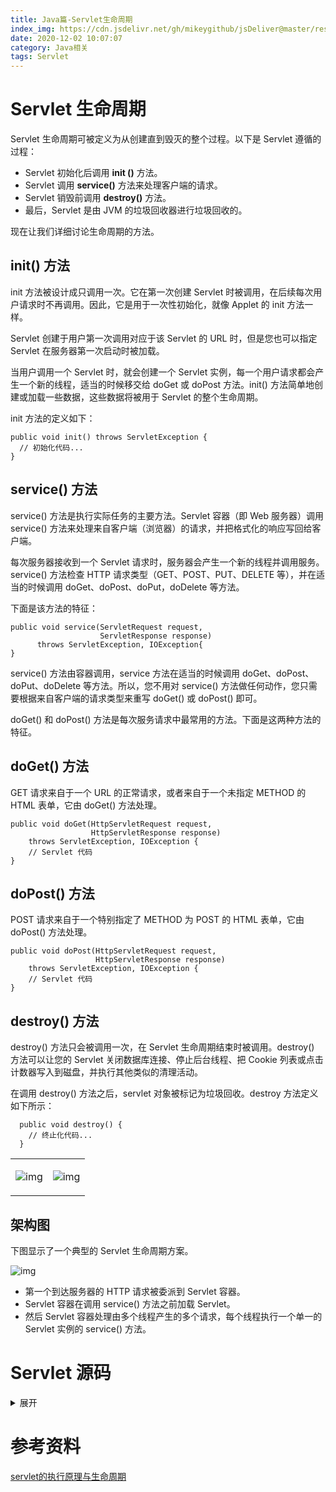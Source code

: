 ```yaml
---
title: Java篇-Servlet生命周期
index_img: https://cdn.jsdelivr.net/gh/mikeygithub/jsDeliver@master/resource/img/servlet-logo.png
date: 2020-12-02 10:07:07
category: Java相关
tags: Servlet
---
```


# Servlet 生命周期

Servlet 生命周期可被定义为从创建直到毁灭的整个过程。以下是 Servlet 遵循的过程：

- Servlet 初始化后调用 **init ()** 方法。
- Servlet 调用 **service()** 方法来处理客户端的请求。
- Servlet 销毁前调用 **destroy()** 方法。
- 最后，Servlet 是由 JVM 的垃圾回收器进行垃圾回收的。

现在让我们详细讨论生命周期的方法。

## init() 方法

init 方法被设计成只调用一次。它在第一次创建 Servlet 时被调用，在后续每次用户请求时不再调用。因此，它是用于一次性初始化，就像 Applet 的 init 方法一样。

Servlet 创建于用户第一次调用对应于该 Servlet 的 URL 时，但是您也可以指定 Servlet 在服务器第一次启动时被加载。

当用户调用一个 Servlet 时，就会创建一个 Servlet 实例，每一个用户请求都会产生一个新的线程，适当的时候移交给 doGet 或 doPost 方法。init() 方法简单地创建或加载一些数据，这些数据将被用于 Servlet 的整个生命周期。

init 方法的定义如下：

```
public void init() throws ServletException {
  // 初始化代码...
}
```

## service() 方法

service() 方法是执行实际任务的主要方法。Servlet 容器（即 Web 服务器）调用 service() 方法来处理来自客户端（浏览器）的请求，并把格式化的响应写回给客户端。

每次服务器接收到一个 Servlet 请求时，服务器会产生一个新的线程并调用服务。service() 方法检查 HTTP 请求类型（GET、POST、PUT、DELETE 等），并在适当的时候调用 doGet、doPost、doPut，doDelete 等方法。

下面是该方法的特征：

```
public void service(ServletRequest request, 
                    ServletResponse response) 
      throws ServletException, IOException{
}
```

service() 方法由容器调用，service 方法在适当的时候调用 doGet、doPost、doPut、doDelete 等方法。所以，您不用对 service() 方法做任何动作，您只需要根据来自客户端的请求类型来重写 doGet() 或 doPost() 即可。

doGet() 和 doPost() 方法是每次服务请求中最常用的方法。下面是这两种方法的特征。

## doGet() 方法

GET 请求来自于一个 URL 的正常请求，或者来自于一个未指定 METHOD 的 HTML 表单，它由 doGet() 方法处理。

```
public void doGet(HttpServletRequest request,
                  HttpServletResponse response)
    throws ServletException, IOException {
    // Servlet 代码
}
```

## doPost() 方法

POST 请求来自于一个特别指定了 METHOD 为 POST 的 HTML 表单，它由 doPost() 方法处理。

```
public void doPost(HttpServletRequest request,
                   HttpServletResponse response)
    throws ServletException, IOException {
    // Servlet 代码
}
```

## destroy() 方法

destroy() 方法只会被调用一次，在 Servlet 生命周期结束时被调用。destroy() 方法可以让您的 Servlet 关闭数据库连接、停止后台线程、把 Cookie 列表或点击计数器写入到磁盘，并执行其他类似的清理活动。

在调用 destroy() 方法之后，servlet 对象被标记为垃圾回收。destroy 方法定义如下所示：

```
  public void destroy() {
    // 终止化代码...
  }
```

<table>
    <tr>
        <td>
        
![img](https://cdn.jsdelivr.net/gh/mikeygithub/jsDeliver@master/resource/img/servlet-class.png)
        </td>
        <td>
![img](https://cdn.jsdelivr.net/gh/mikeygithub/jsDeliver@master/resource/img/generic-servlet.png)
        </td>
    </tr>
</table>

## 架构图

下图显示了一个典型的 Servlet 生命周期方案。

![img](https://cdn.jsdelivr.net/gh/mikeygithub/jsDeliver@master/resource/img/Servlet-LifeCycle.jpg)

- 第一个到达服务器的 HTTP 请求被委派到 Servlet 容器。
- Servlet 容器在调用 service() 方法之前加载 Servlet。
- 然后 Servlet 容器处理由多个线程产生的多个请求，每个线程执行一个单一的 Servlet 实例的 service() 方法。

# Servlet 源码

<details>
  <summary><span>展开</span></summary>
  <br>

```java
//
// Source code recreated from a .class file by IntelliJ IDEA
// (powered by Fernflower decompiler)
//

package javax.servlet.http;

import java.io.IOException;
import java.lang.reflect.Method;
import java.text.MessageFormat;
import java.util.Enumeration;
import java.util.ResourceBundle;
import javax.servlet.GenericServlet;
import javax.servlet.ServletException;
import javax.servlet.ServletOutputStream;
import javax.servlet.ServletRequest;
import javax.servlet.ServletResponse;

public abstract class HttpServlet extends GenericServlet {
    private static final String METHOD_DELETE = "DELETE";
    private static final String METHOD_HEAD = "HEAD";
    private static final String METHOD_GET = "GET";
    private static final String METHOD_OPTIONS = "OPTIONS";
    private static final String METHOD_POST = "POST";
    private static final String METHOD_PUT = "PUT";
    private static final String METHOD_TRACE = "TRACE";
    private static final String HEADER_IFMODSINCE = "If-Modified-Since";
    private static final String HEADER_LASTMOD = "Last-Modified";
    private static final String LSTRING_FILE = "javax.servlet.http.LocalStrings";
    private static ResourceBundle lStrings = ResourceBundle.getBundle("javax.servlet.http.LocalStrings");

    public HttpServlet() {
    }

    protected void doGet(HttpServletRequest req, HttpServletResponse resp) throws ServletException, IOException {
        String protocol = req.getProtocol();
        String msg = lStrings.getString("http.method_get_not_supported");
        if (protocol.endsWith("1.1")) {
            resp.sendError(405, msg);
        } else {
            resp.sendError(400, msg);
        }

    }

    protected long getLastModified(HttpServletRequest req) {
        return -1L;
    }

    protected void doHead(HttpServletRequest req, HttpServletResponse resp) throws ServletException, IOException {
        NoBodyResponse response = new NoBodyResponse(resp);
        this.doGet(req, response);
        response.setContentLength();
    }

    protected void doPost(HttpServletRequest req, HttpServletResponse resp) throws ServletException, IOException {
        String protocol = req.getProtocol();
        String msg = lStrings.getString("http.method_post_not_supported");
        if (protocol.endsWith("1.1")) {
            resp.sendError(405, msg);
        } else {
            resp.sendError(400, msg);
        }

    }

    protected void doPut(HttpServletRequest req, HttpServletResponse resp) throws ServletException, IOException {
        String protocol = req.getProtocol();
        String msg = lStrings.getString("http.method_put_not_supported");
        if (protocol.endsWith("1.1")) {
            resp.sendError(405, msg);
        } else {
            resp.sendError(400, msg);
        }

    }

    protected void doDelete(HttpServletRequest req, HttpServletResponse resp) throws ServletException, IOException {
        String protocol = req.getProtocol();
        String msg = lStrings.getString("http.method_delete_not_supported");
        if (protocol.endsWith("1.1")) {
            resp.sendError(405, msg);
        } else {
            resp.sendError(400, msg);
        }

    }

    private Method[] getAllDeclaredMethods(Class<? extends HttpServlet> c) {
        Class<?> clazz = c;

        Method[] allMethods;
        for(allMethods = null; !clazz.equals(HttpServlet.class); clazz = clazz.getSuperclass()) {
            Method[] thisMethods = clazz.getDeclaredMethods();
            if (allMethods != null && allMethods.length > 0) {
                Method[] subClassMethods = allMethods;
                allMethods = new Method[thisMethods.length + allMethods.length];
                System.arraycopy(thisMethods, 0, allMethods, 0, thisMethods.length);
                System.arraycopy(subClassMethods, 0, allMethods, thisMethods.length, subClassMethods.length);
            } else {
                allMethods = thisMethods;
            }
        }

        return allMethods != null ? allMethods : new Method[0];
    }

    protected void doOptions(HttpServletRequest req, HttpServletResponse resp) throws ServletException, IOException {
        Method[] methods = this.getAllDeclaredMethods(this.getClass());
        boolean ALLOW_GET = false;
        boolean ALLOW_HEAD = false;
        boolean ALLOW_POST = false;
        boolean ALLOW_PUT = false;
        boolean ALLOW_DELETE = false;
        boolean ALLOW_TRACE = true;
        boolean ALLOW_OPTIONS = true;

        for(int i = 0; i < methods.length; ++i) {
            String methodName = methods[i].getName();
            if (methodName.equals("doGet")) {
                ALLOW_GET = true;
                ALLOW_HEAD = true;
            } else if (methodName.equals("doPost")) {
                ALLOW_POST = true;
            } else if (methodName.equals("doPut")) {
                ALLOW_PUT = true;
            } else if (methodName.equals("doDelete")) {
                ALLOW_DELETE = true;
            }
        }

        StringBuilder allow = new StringBuilder();
        if (ALLOW_GET) {
            allow.append("GET");
        }

        if (ALLOW_HEAD) {
            if (allow.length() > 0) {
                allow.append(", ");
            }

            allow.append("HEAD");
        }

        if (ALLOW_POST) {
            if (allow.length() > 0) {
                allow.append(", ");
            }

            allow.append("POST");
        }

        if (ALLOW_PUT) {
            if (allow.length() > 0) {
                allow.append(", ");
            }

            allow.append("PUT");
        }

        if (ALLOW_DELETE) {
            if (allow.length() > 0) {
                allow.append(", ");
            }

            allow.append("DELETE");
        }

        if (ALLOW_TRACE) {
            if (allow.length() > 0) {
                allow.append(", ");
            }

            allow.append("TRACE");
        }

        if (ALLOW_OPTIONS) {
            if (allow.length() > 0) {
                allow.append(", ");
            }

            allow.append("OPTIONS");
        }

        resp.setHeader("Allow", allow.toString());
    }

    protected void doTrace(HttpServletRequest req, HttpServletResponse resp) throws ServletException, IOException {
        String CRLF = "\r\n";
        StringBuilder buffer = (new StringBuilder("TRACE ")).append(req.getRequestURI()).append(" ").append(req.getProtocol());
        Enumeration reqHeaderEnum = req.getHeaderNames();

        while(reqHeaderEnum.hasMoreElements()) {
            String headerName = (String)reqHeaderEnum.nextElement();
            buffer.append(CRLF).append(headerName).append(": ").append(req.getHeader(headerName));
        }

        buffer.append(CRLF);
        int responseLength = buffer.length();
        resp.setContentType("message/http");
        resp.setContentLength(responseLength);
        ServletOutputStream out = resp.getOutputStream();
        out.print(buffer.toString());
    }

    protected void service(HttpServletRequest req, HttpServletResponse resp) throws ServletException, IOException {
        String method = req.getMethod();
        long lastModified;
        if (method.equals("GET")) {
            lastModified = this.getLastModified(req);
            if (lastModified == -1L) {
                this.doGet(req, resp);
            } else {
                long ifModifiedSince = req.getDateHeader("If-Modified-Since");
                if (ifModifiedSince < lastModified) {
                    this.maybeSetLastModified(resp, lastModified);
                    this.doGet(req, resp);
                } else {
                    resp.setStatus(304);
                }
            }
        } else if (method.equals("HEAD")) {
            lastModified = this.getLastModified(req);
            this.maybeSetLastModified(resp, lastModified);
            this.doHead(req, resp);
        } else if (method.equals("POST")) {
            this.doPost(req, resp);
        } else if (method.equals("PUT")) {
            this.doPut(req, resp);
        } else if (method.equals("DELETE")) {
            this.doDelete(req, resp);
        } else if (method.equals("OPTIONS")) {
            this.doOptions(req, resp);
        } else if (method.equals("TRACE")) {
            this.doTrace(req, resp);
        } else {
            String errMsg = lStrings.getString("http.method_not_implemented");
            Object[] errArgs = new Object[]{method};
            errMsg = MessageFormat.format(errMsg, errArgs);
            resp.sendError(501, errMsg);
        }

    }

    private void maybeSetLastModified(HttpServletResponse resp, long lastModified) {
        if (!resp.containsHeader("Last-Modified")) {
            if (lastModified >= 0L) {
                resp.setDateHeader("Last-Modified", lastModified);
            }

        }
    }

    public void service(ServletRequest req, ServletResponse res) throws ServletException, IOException {
        if (req instanceof HttpServletRequest && res instanceof HttpServletResponse) {
            HttpServletRequest request = (HttpServletRequest)req;
            HttpServletResponse response = (HttpServletResponse)res;
            this.service(request, response);
        } else {
            throw new ServletException("non-HTTP request or response");
        }
    }
}

```
</details>

# 参考资料

[servlet的执行原理与生命周期](https://blog.csdn.net/javaloveiphone/article/details/8154791)  


 